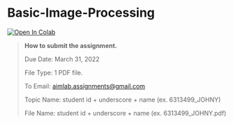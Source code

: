 # Basic-Image-Processing

[![Open In Colab](https://colab.research.google.com/assets/colab-badge.svg)](https://colab.research.google.com/drive/1iDU5688KCvXR_CHcpyZzpSMHO879l7ii?usp=sharing)

> **How to submit the assignment.**
> 
> Due Date: March 31, 2022
> 
> File Type: 1 PDF file.
> 
> To Email: aimlab.assignments@gmail.com
> 
> Topic Name: student id + underscore + name (ex. 6313499_JOHNY)
> 
> File Name: student id + underscore + name (ex. 6313499_JOHNY.pdf)
